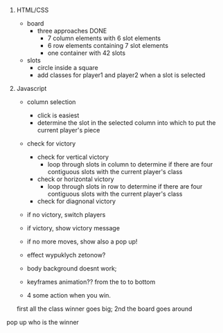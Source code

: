 1. HTML/CSS
   - board
     - three approaches DONE
       - 7 column elements with 6 slot elements
       - 6 row elements containing 7 slot elements
       - one container with 42 slots
   - slots
     - circle inside a square
     - add classes for player1 and player2 when a slot is selected

1. Javascript
   - column selection
     - click is easiest
     - determine the slot in the selected column into which to put the current player's piece
   - check for victory
     - check for vertical victory
       - loop through slots in column to determine if there are four contiguous slots with the current player's  class
     - check or horizontal victory
       - loop through slots in row to determine if there are four contiguous slots with the current player's  class
     - check for diagnonal victory
   - if no victory, switch players
   - if victory, show victory message

   - if no more moves, show also a pop up!
   - effect wypuklych zetonow?
   - body background doesnt work;
   - keyframes animation?? from the to to bottom

   - 4 some action when you win.

   first all the class winner goes big;
   2nd the board goes around

  pop up who is the winner
